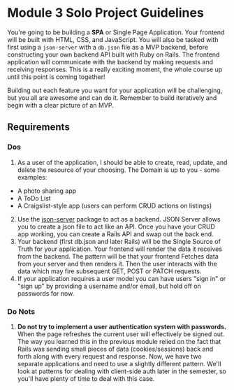 # Module 3 Solo Project Guidelines

You're going to be building a **SPA** or Single Page Application.  Your frontend will be built with HTML, CSS, and JavaScript. You will also be tasked with first using a `json-server` with a `db.json` file as a MVP backend, before constructing your own backend API built with Ruby on Rails. The frontend application will communicate with the backend by making requests and receiving responses. This is a really exciting moment, the whole course up until this point is coming together!

Building out each feature you want for your application will be challenging, but you all are awesome and can do it. Remember to build iteratively and begin with a clear picture of an MVP.

## Requirements

### Dos

1. As a user of the application, I should be able to create, read, update, and delete the resource of your choosing. The Domain is up to you - some examples:
  + A photo sharing app
  + A ToDo List
  + A Craigslist-style app (users can perform CRUD actions on listings)
2. Use the [json-server](https://github.com/typicode/json-server) package to act as a backend. JSON Server allows you to create a json file to act like an API. Once you have your CRUD app working, you can create a Rails API and swap out the back end.
3. Your backend (first db.json and later Rails) will be the Single Source of Truth for your application. Your frontend will render the data it receives from the backend. The pattern will be that your frontend Fetches data from your server and then renders it. Then the user interacts with the data which may fire subsequent GET, POST or PATCH requests.
4. If your application requires a user model you can have users "sign in" or "sign up" by providing a username and/or email, but hold off on passwords for now.  

### Do Nots

1. **Do not try to implement a user authentication system with passwords.** When the page refreshes the current user will effectively be signed out. The way you learned this in the previous module relied on the fact that Rails was sending small pieces of data (cookies/sessions) back and forth along with every request and response. Now, we have two separate applications and need to use a slightly different pattern. We'll look at patterns for dealing with client-side auth later in the semester, so you'll have plenty of time to deal with this case.
